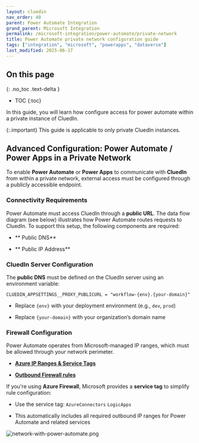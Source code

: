 ```yaml
---
layout: cluedin
nav_order: 40
parent: Power Automate Integration
grand_parent: Microsoft Integration
permalink: /microsoft-integration/power-automate/private-network
title: Power Automate private network configuration guide
tags: ["integration", "microsoft", "powerapps", "dataverse"]
last_modified: 2025-06-17
---
```

## On this page
{: .no_toc .text-delta }
- TOC
{:toc}

In this guide, you will learn how configure access for power automate within a private instance of CluedIn.

{:.important}
This guide is applicable to only private CluedIn instances.

## Advanced Configuration: Power Automate / Power Apps in a Private Network

To enable **Power Automate** or **Power Apps** to communicate with **CluedIn** from within a private network, external access must be configured through a publicly accessible endpoint.

### Connectivity Requirements

Power Automate must access CluedIn through a **public URL**. The data flow diagram (see below) illustrates how Power Automate routes requests to CluedIn.
To support this setup, the following components are required:
*   ** Public DNS**
    
*   ** Public IP Address**
    


### CluedIn Server Configuration

The **public DNS** must be defined on the CluedIn server using an environment variable:

    CLUEDIN_APPSETTINGS__PROXY_PUBLICURL = "workflow-{env}.{your-domain}"
    

*   Replace `{env}` with your deployment environment (e.g., `dev`, `prod`)
    
*   Replace `{your-domain}` with your organization’s domain name
    

### Firewall Configuration

Power Automate operates from Microsoft-managed IP ranges, which must be allowed through your network perimeter.
*   **[Azure IP Ranges & Service Tags](https://www.microsoft.com/en-us/download/details.aspx?id=56519)**

*   **[Outbound Firewall rules](https://documentation.cluedin.net/deployment/infra-how-tos/configure-firewall#power-apps-and-power-automate)**
    
If you're using **Azure Firewall**, Microsoft provides a **service tag** to simplify rule configuration:
*   Use the service tag: `AzureConnectors` `LogicApps`
    
*   This automatically includes all required outbound IP ranges for Power Automate and related services

![network-with-power-automate.png](../../assets/images/microsoft-integration/power-automate/network-with-power-automate.png)